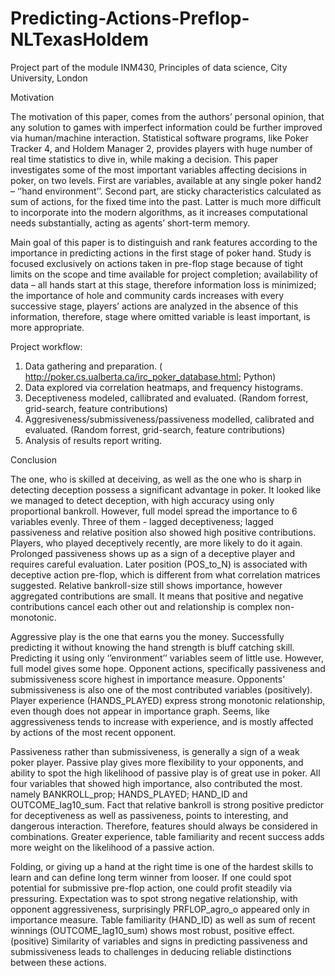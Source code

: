 # Predicting-Actions-Preflop-NLTexasHoldem

Project part of the module INM430, Principles of data science, City University, London

Motivation 

The motivation of this paper, comes from the authors’ personal opinion, that any solution to games with imperfect information could be further improved via human/machine interaction. Statistical software programs, like Poker Tracker 4, and Holdem Manager 2, provides players with huge number of real time statistics to dive in, while making a decision. This paper investigates some of the most important variables affecting decisions in poker, on two levels. First are variables, available at any single poker hand2 – ‘’hand environment’’. Second part, are sticky characteristics calculated as sum of actions, for the fixed time into the past. Latter is much more difficult to incorporate into the modern algorithms, as it increases computational needs substantially, acting as agents’ short-term memory.

Main goal of this paper is to distinguish and rank features according to the importance in predicting actions in the first stage of poker hand. Study is focused exclusively on actions taken in pre-flop stage because of tight limits on the scope and time available for project completion; availability of data – all hands start at this stage, therefore information loss is minimized; the importance of hole and community cards increases with every successive stage, players’ actions are analyzed in the absence of this information, therefore, stage where omitted variable is least important, is more appropriate.

Project workflow:

1. Data gathering and preparation. ( http://poker.cs.ualberta.ca/irc_poker_database.html; Python)
2. Data explored via correlation heatmaps, and frequency histograms.
3. Deceptiveness modeled,  callibrated and evaluated. (Random forrest, grid-search, feature contributions)
4. Aggresiveness/submissiveness/passiveness modelled, calibrated and evaluated. (Random forrest, grid-search, feature contributions)
5. Analysis of results report writing.

Conclusion

The one, who is skilled at deceiving, as well as the one who is sharp in detecting deception possess a significant advantage in poker. It looked like we managed to detect deception, with high accuracy using only proportional bankroll. However, full model spread the importance to 6 variables evenly. Three of them - lagged deceptiveness; lagged passiveness and relative position also showed high positive contributions. Players, who played deceptively recently, are more likely to do it again. Prolonged passiveness shows up as a sign of a deceptive player and requires careful evaluation. Later position (POS_to_N) is associated with deceptive action pre-flop, which is different from what correlation matrices suggested. Relative bankroll-size still shows importance, however aggregated contributions are small. It means that positive and negative contributions cancel each other out and relationship is complex non-monotonic.

Aggressive play is the one that earns you the money. Successfully predicting it without knowing the hand strength is bluff catching skill. Predicting it using only ‘’environment’’ variables seem of little use. However, full model gives some hope. Opponent actions, specifically passiveness and submissiveness score highest in importance measure. Opponents’ submissiveness is also one of the most contributed variables (positively). Player experience (HANDS_PLAYED) express strong monotonic relationship, even though does not appear in importance graph. Seems, like aggressiveness tends to increase with experience, and is mostly affected by actions of the most recent opponent.

Passiveness rather than submissiveness, is generally a sign of a weak poker player. Passive play gives more flexibility to your opponents, and ability to spot the high likelihood of passive play is of great use in poker. All four variables that showed high importance, also contributed the most. namely BANKROLL_prop; HANDS_PLAYED; HAND_ID and OUTCOME_lag10_sum. Fact that relative bankroll is strong positive predictor for deceptiveness as well as passiveness, points to interesting, and dangerous interaction. Therefore, features should always be considered in combinations. Greater experience, table familiarity and recent success adds more weight on the likelihood of a passive action.

Folding, or giving up a hand at the right time is one of the hardest skills to learn and can define long term winner from looser. If one could spot potential for submissive pre-flop action, one could profit steadily via pressuring. Expectation was to spot strong negative relationship, with opponent aggressiveness, surprisingly PRFLOP_agro_o appeared only in importance measure. Table familiarity (HAND_ID) as well as sum of recent winnings (OUTCOME_lag10_sum) shows most robust, positive effect. (positive) Similarity of variables and signs in predicting passiveness and submissiveness leads to challenges in deducing reliable distinctions between these actions.

